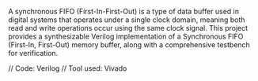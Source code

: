 A synchronous FIFO (First-In-First-Out) is a type of data buffer used in digital systems that operates under a single clock domain, meaning both read and write operations occur using the same clock signal.
This project provides a synthesizable Verilog implementation of a Synchronous FIFO (First-In, First-Out) memory buffer, along with a comprehensive testbench for verification.

// Code: Verilog
// Tool used: Vivado
